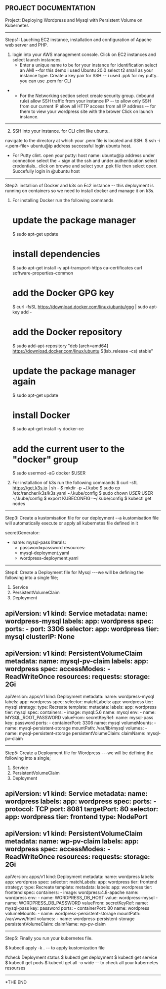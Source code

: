 PROJECT DOCUMENTATION
-----------------------------------------------------------------------------------------------
Project: Deploying Wordpress and Mysql with Persistent Volume on Kubernetes
________________________________________________________________________________________________
Steps1: Lauching EC2 instance, installation and configuration of Apache web server and PHP.

1) login into your AWS management console.
   Click on EC2 instances and select launch instances.
   - Enter a unique name to be for your instance for identification
     select an AMI --for this demo i used Ubuntu 20.0
     select t2 small as your instance type.
     Create a key pair for SSH -- i used .ppk for my putty.. you can use .pem for CLI
-
  - For the Networking section select create security group. (inbound rule)
    allow SSH traffic from your instance IP -- to allow only SSH from our current IP
    allow all HTTP access from all IP address -- for them to view your wordpress site with the brower 
Click on launch instance.
---------------------------------------------------------------------------------------------------------------------------
2) SSH into your instance. for CLI clint like ubuntu. 

 navigate to the directory at which your .pem file is located and SSH.
 $ ssh -i <.pem-file> ubuntu@ip address
 successful login ubuntu host.

  - For Putty clint.
    open your putty:
    host name: ubuntu@ip address
    under connection select the + sign at the ssh 
    and under authentication select credentials.. 
    click on browse and select your .ppk file
    then select open.
    Succefully login in @ubuntu host
--------------------------------------------------------------------------------------------------------------------------------------
Step2: installion of Docker and k3s on Ec2 instance -- this deployment is running on containers so we need to install docker and manage it on k3s.

1)  For installing Docker run the following commands
    # update the package manager
      $ sudo apt-get update

     # install dependencies
       $ sudo apt-get install -y apt-transport-https ca-certificates curl software-properties-common

     # add the Docker GPG key
       $ curl -fsSL https://download.docker.com/linux/ubuntu/gpg | sudo apt-key add -

     # add the Docker repository
       $ sudo add-apt-repository "deb [arch=amd64] https://download.docker.com/linux/ubuntu $(lsb_release -cs) stable"

     # update the package manager again
       $ sudo apt-get update

     # install Docker
       $ sudo apt-get install -y docker-ce

     # add the current user to the "docker" group
       $ sudo usermod -aG docker $USER  
2) For installation of k3s run the following commands
       $ curl -sfL https://get.k3s.io | sh -
       $ mkdir -p ~/.kube
       $ sudo cp /etc/rancher/k3s/k3s.yaml ~/.kube/config
       $ sudo chown $USER:$USER ~/.kube/config
       $ export KUBECONFIG=~/.kube/config
       $ kubectl get nodes    
--------------------------------------------------------------------------------------------------------------------------------------
Step3: Create a kustomisation file for our deployment --a kustomisation file will automatically execute or apply all kubernetes file defined in it

secretGenerator:
- name: mysql-pass
  literals:
  - password=password
resources:
  - mysql-deployment.yaml
  - wordpress-deployment.yaml

------------------------------------------------------------------------------------------------------------------------------
Step4: Create a Deployment file for Mysql ---we will be defining the following into a single file;
1) Service
2) PersistentVolumeClaim
3) Deployment




apiVersion: v1
kind: Service
metadata:
  name: wordpress-mysql
  labels:
    app: wordpress
spec:
  ports:
    - port: 3306
  selector:
    app: wordpress
    tier: mysql
  clusterIP: None
---
apiVersion: v1
kind: PersistentVolumeClaim
metadata:
  name: mysql-pv-claim
  labels:
    app: wordpress
spec:
  accessModes:
    - ReadWriteOnce
  resources:
    requests:
      storage: 2Gi
---
apiVersion: apps/v1 
kind: Deployment
metadata:
  name: wordpress-mysql
  labels:
    app: wordpress
spec:
  selector:
    matchLabels:
      app: wordpress
      tier: mysql
  strategy:
    type: Recreate
  template:
    metadata:
      labels:
        app: wordpress
        tier: mysql
    spec:
      containers:
      - image: mysql:5.6
        name: mysql
        env:
        - name: MYSQL_ROOT_PASSWORD
          valueFrom:
            secretKeyRef:
              name: mysql-pass
              key: password
        ports:
        - containerPort: 3306
          name: mysql
        volumeMounts:
        - name: mysql-persistent-storage
          mountPath: /var/lib/mysql
      volumes:
      - name: mysql-persistent-storage
        persistentVolumeClaim:
          claimName: mysql-pv-claim

----------------------------------------------------------------------------------------------------

Step5: Create a Deployment file for Wordpress ---we will be defining the following into a single;
1) Service
2) PersistentVolumeClaim
3) Deployment




apiVersion: v1
kind: Service
metadata:
  name: wordpress
  labels:
    app: wordpress
spec:
  ports:
    - protocol: TCP
      port: 8081
      targetPort: 80
  selector:
    app: wordpress
    tier: frontend
  type: NodePort
---
apiVersion: v1
kind: PersistentVolumeClaim
metadata:
  name: wp-pv-claim
  labels:
    app: wordpress
spec:
  accessModes:
    - ReadWriteOnce
  resources:
    requests:
      storage: 2Gi
---
apiVersion: apps/v1
kind: Deployment
metadata:
  name: wordpress
  labels:
    app: wordpress
spec:
  selector:
    matchLabels:
      app: wordpress
      tier: frontend
  strategy:
    type: Recreate
  template:
    metadata:
      labels:
        app: wordpress
        tier: frontend
    spec:
      containers:
      - image: wordpress:4.8-apache
        name: wordpress
        env:
        - name: WORDPRESS_DB_HOST
          value: wordpress-mysql
        - name: WORDPRESS_DB_PASSWORD
          valueFrom:
            secretKeyRef:
              name: mysql-pass
              key: password
        ports:
        - containerPort: 80
          name: wordpress
        volumeMounts:
        - name: wordpress-persistent-storage
          mountPath: /var/www/html
      volumes:
      - name: wordpress-persistent-storage
        persistentVolumeClaim:
          claimName: wp-pv-claim

-------------------------------------------------------------------------------------------------------------------------
Step5: Finally you run your kubernetes file.

$ kubectl apply -k . -- to apply kustomization file
 
#check Deployment status
     $ kubectl get deployment
     $ kubectl get service
     $ kubectl get pods
     $ kubectl get all -o wide -- to check all your kubernetes resourses
   
________________________________________________________________________________________________________________________________

*THE END








